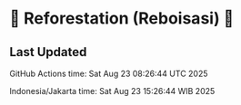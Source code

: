 
# 🌳 Reforestation (Reboisasi) 🌲

## Last Updated

GitHub Actions time: Sat Aug 23 08:26:44 UTC 2025

Indonesia/Jakarta time: Sat Aug 23 15:26:44 WIB 2025
